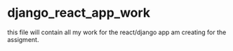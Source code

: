# django_react_app_work
 this file will contain all my work for the react/django app am creating for the assigment.
